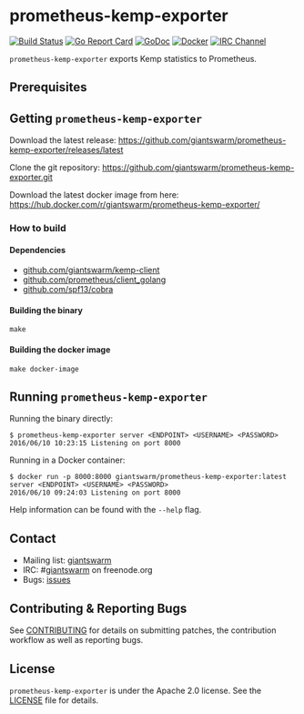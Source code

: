 # prometheus-kemp-exporter

[![Build Status](https://api.travis-ci.org/giantswarm/prometheus-kemp-exporter.svg)](https://travis-ci.org/giantswarm/prometheus-kemp-exporter)
[![Go Report Card](https://goreportcard.com/badge/github.com/giantswarm/prometheus-kemp-exporter)](https://goreportcard.com/report/github.com/giantswarm/prometheus-kemp-exporter)
[![GoDoc](https://godoc.org/github.com/giantswarm/prometheus-kemp-exporter?status.svg)](http://godoc.org/github.com/giantswarm/prometheus-kemp-exporter)
[![Docker](https://img.shields.io/docker/pulls/giantswarm/prometheus-kemp-exporter.svg)](http://hub.docker.com/r/giantswarm/prometheus-kemp-exporter) 
[![IRC Channel](https://img.shields.io/badge/irc-%23giantswarm-blue.svg)](https://kiwiirc.com/client/irc.freenode.net/#giantswarm)

`prometheus-kemp-exporter` exports Kemp statistics to Prometheus.

## Prerequisites

## Getting `prometheus-kemp-exporter`

Download the latest release: https://github.com/giantswarm/prometheus-kemp-exporter/releases/latest

Clone the git repository: https://github.com/giantswarm/prometheus-kemp-exporter.git

Download the latest docker image from here: https://hub.docker.com/r/giantswarm/prometheus-kemp-exporter/


### How to build

#### Dependencies

- [github.com/giantswarm/kemp-client](https://github.com/giantswarm/kemp-client)
- [github.com/prometheus/client_golang](https://github.com/prometheus/client_golang)
- [github.com/spf13/cobra](https://github.com/spf13/cobra)

#### Building the binary

```
make
```

#### Building the docker image

```
make docker-image
```


## Running `prometheus-kemp-exporter`

Running the binary directly:
```
$ prometheus-kemp-exporter server <ENDPOINT> <USERNAME> <PASSWORD>
2016/06/10 10:23:15 Listening on port 8000
```

Running in a Docker container:
```
$ docker run -p 8000:8000 giantswarm/prometheus-kemp-exporter:latest server <ENDPOINT> <USERNAME> <PASSWORD>
2016/06/10 09:24:03 Listening on port 8000
```

Help information can be found with the `--help` flag.

## Contact

- Mailing list: [giantswarm](https://groups.google.com/forum/!forum/giantswarm)
- IRC: #[giantswarm](irc://irc.freenode.org:6667/#giantswarm) on freenode.org
- Bugs: [issues](https://github.com/giantswarm/prometheus-kemp-exporter/issues)

## Contributing & Reporting Bugs

See [CONTRIBUTING](CONTRIBUTING.md) for details on submitting patches, the contribution workflow as well as reporting bugs.

## License

`prometheus-kemp-exporter` is under the Apache 2.0 license. See the [LICENSE](LICENSE) file for details.